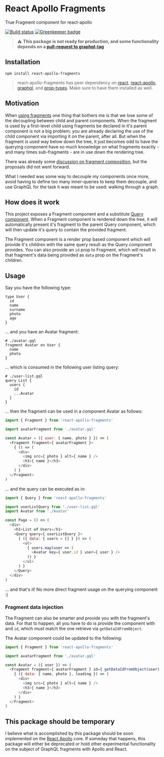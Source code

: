# React Apollo Fragments

True Fragment component for react-apollo

[![Build status](https://travis-ci.org/lucasconstantino/react-apollo-fragments.svg?branch=master)](https://travis-ci.org/lucasconstantino/react-apollo-fragments) [![Greenkeeper badge](https://badges.greenkeeper.io/lucasconstantino/react-apollo-fragments.svg)](https://greenkeeper.io/)

> :warning: **This package is not ready for production, and some functionality depends on a [pull-request to graphql-tag](https://github.com/apollographql/graphql-tag/pull/167#issuecomment-379306245)**

## Installation

```
npm install react-apollo-fragments
```

> react-apollo-fragments has peer dependency on [react](https://github.com/facebook/react), [react-apollo](https://github.com/apollographql/react-apollo), [graphql](https://github.com/graphql/graphql-js), and [prop-types](https://github.com/facebook/prop-types). Make sure to have them installed as well.

## Motivation

When [using fragments](https://www.apollographql.com/docs/react/features/fragments.html) one thing that bothers me is that we lose some of the decoupling between child and parent components. When the fragment is used by a first-level child using fragments be declared in it's parent component is not a big problem; you are already declaring the use of the child component via importing it on the parent, after all. But when the fragment is used way below down the tree, it just becomes odd to have the querying component have so much knowledge on what fragments exactly - and many times sub-fragments - are in use down the rendering tree.

There was already some [discussion on fragment composition](https://github.com/apollographql/react-apollo/issues/140), but the proposals did not went forward.

What I needed was some way to decouple my components once more, avoid having to define too many inner-queries to keep them decouple, and use GraphQL for the task it was meant to be used: walking through a graph.

## How does it work

This project exposes a Fragment component and a substitute [Query component](https://github.com/apollographql/react-apollo/releases/tag/v2.1.0-beta.0). When a Fragment component is rendered down the tree, it will automatically present it's fragment to the parent Query component, which will then update it's query to contain the provided fragment.

The Fragment component is a render prop based component which will provide it's children with the same query result as the Query component provides. You can also provide an `id` prop to Fragment, which will result in that fragment's data being provided as `data` prop on the Fragment's children.

## Usage

Say you have the following type:

```gql
type User {
  id
  name
  surname
  photo
  age
}
```

... and you have an Avatar fragment:

```gql
# ./avatar.gql
fragment Avatar on User {
  name
  photo
}
```

... which is consumed in the following user listing query:

```gql
# ./user-list.gql
query List {
  users {
    id
    ...Avatar
  }
}
```

... then the fragment can be used in a component Avatar as follows:

```js
import { Fragment } from 'react-apollo-fragments'

import avatarFragment from './avatar.gql'

const Avatar = ({ user: { name, photo } }) => (
  <Fragment fragment={ avatarFragment }>
    { () => (
      <div>
        <img src={ photo } alt={ name } />
        <h3>{ name }</h3>
      </div>
    ) }
  </Fragment>
)
```

... and the query can be executed as in:

```js
import { Query } from 'react-apollo-fragments'

import userListQuery from './user-list.gql'
import Avatar from './Avatar'

const Page = () => (
  <div>
    <h1>List of Users</h1>
    <Query query={ userListQuery }>
      { ({ data: { users = [] } }) => (
        <ul>
          { users.map(user => (
            <Avatar key={ user.id } user={ user } />
          )) }
        </ul>
      ) }
    </Query>
  </div>
)
```

... and that's it! No more direct fragment usage on the querying component :)

### Fragment data injection

The Fragment can also be smarter and provide you with the fragment's data. For that to
happen, all you have to do is provide the component with and `id`, which must match
the one retrieve via `getDataIdFromObject`.

The Avatar component could be updated to the following:

```js
import { Fragment } from 'react-apollo-fragments'

import avatarFragment from './avatar.gql'

const Avatar = ({ user }) => (
  <Fragment fragment={ avatarFragment } id={ getDataIdFromObject(user) }>
    { ({ data: { name, photo }, loading }) => (
      <div>
        <img src={ photo } alt={ name } />
        <h3>{ name }</h3>
      </div>
    ) }
  </Fragment>
)
```

## This package should be temporary

I believe what is accomplished by this package should be soon implemented on the [React Apollo](https://github.com/apollographql/react-apollo) core. If someday that happens, this package will either be deprecated or hold other experimental functionality on the subject of GraphQL fragments with Apollo and React.
